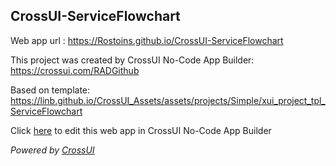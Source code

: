 ## CrossUI-ServiceFlowchart
Web app url : https://Rostoins.github.io/CrossUI-ServiceFlowchart

This project was created by CrossUI No-Code App Builder: https://crossui.com/RADGithub

Based on template: https://linb.github.io/CrossUI_Assets/assets/projects/Simple/xui_project_tpl_ServiceFlowchart

Click [here](https://crossui.com/RADGithub/#!from=github&owner=Rostoins&repo=CrossUI-ServiceFlowchart) to edit this web app in CrossUI No-Code App Builder

<i>Powered by [CrossUI](https://crossui.com)</i>
